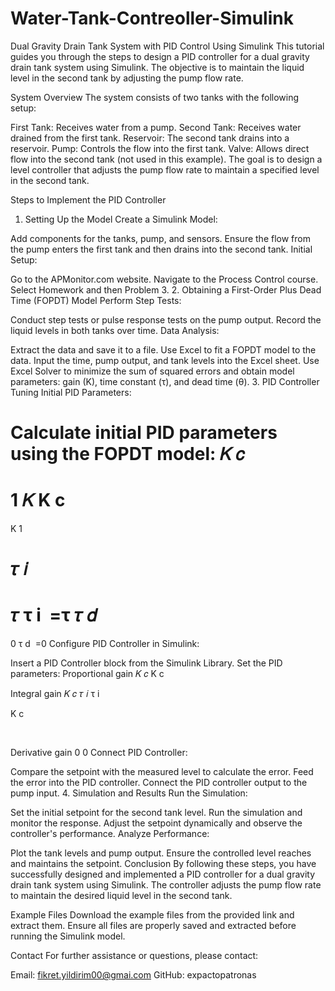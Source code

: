 # Water-Tank-Contreoller-Simulink
Dual Gravity Drain Tank System with PID Control Using Simulink
This tutorial guides you through the steps to design a PID controller for a dual gravity drain tank system using Simulink. The objective is to maintain the liquid level in the second tank by adjusting the pump flow rate.

System Overview
The system consists of two tanks with the following setup:

First Tank: Receives water from a pump.
Second Tank: Receives water drained from the first tank.
Reservoir: The second tank drains into a reservoir.
Pump: Controls the flow into the first tank.
Valve: Allows direct flow into the second tank (not used in this example).
The goal is to design a level controller that adjusts the pump flow rate to maintain a specified level in the second tank.

Steps to Implement the PID Controller
1. Setting Up the Model
Create a Simulink Model:

Add components for the tanks, pump, and sensors.
Ensure the flow from the pump enters the first tank and then drains into the second tank.
Initial Setup:

Go to the APMonitor.com website.
Navigate to the Process Control course.
Select Homework and then Problem 3.
2. Obtaining a First-Order Plus Dead Time (FOPDT) Model
Perform Step Tests:

Conduct step tests or pulse response tests on the pump output.
Record the liquid levels in both tanks over time.
Data Analysis:

Extract the data and save it to a file.
Use Excel to fit a FOPDT model to the data.
Input the time, pump output, and tank levels into the Excel sheet.
Use Excel Solver to minimize the sum of squared errors and obtain model parameters: gain (K), time constant (τ), and dead time (θ).
3. PID Controller Tuning
Initial PID Parameters:

Calculate initial PID parameters using the FOPDT model:
𝐾
𝑐
=
1
𝐾
K 
c
​
 = 
K
1
​
 
𝜏
𝑖
=
𝜏
τ 
i
​
 =τ
𝜏
𝑑
=
0
τ 
d
​
 =0
Configure PID Controller in Simulink:

Insert a PID Controller block from the Simulink Library.
Set the PID parameters:
Proportional gain 
𝐾
𝑐
K 
c
​
 
Integral gain 
𝐾
𝑐
𝜏
𝑖
τ 
i
​
 
K 
c
​
 
​
 
Derivative gain 
0
0
Connect PID Controller:

Compare the setpoint with the measured level to calculate the error.
Feed the error into the PID controller.
Connect the PID controller output to the pump input.
4. Simulation and Results
Run the Simulation:

Set the initial setpoint for the second tank level.
Run the simulation and monitor the response.
Adjust the setpoint dynamically and observe the controller's performance.
Analyze Performance:

Plot the tank levels and pump output.
Ensure the controlled level reaches and maintains the setpoint.
Conclusion
By following these steps, you have successfully designed and implemented a PID controller for a dual gravity drain tank system using Simulink. The controller adjusts the pump flow rate to maintain the desired liquid level in the second tank.

Example Files
Download the example files from the provided link and extract them. Ensure all files are properly saved and extracted before running the Simulink model.

Contact
For further assistance or questions, please contact:

Email: fikret.yildirim00@gmai.com
GitHub: expactopatronas
